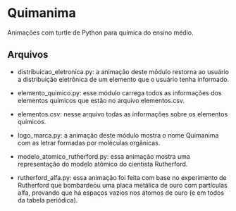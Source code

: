 # Quimanima

Animações com turtle de Python para química do ensino médio.


## Arquivos

* distribuicao_eletronica.py: a animação deste módulo restorna ao usuário a distribuição eletrônica de um elemento que o usuário tenha informado.

* elemento_quimico.py: esse módulo carrega todos as informações dos elementos químicos que estão no arquivo elementos.csv.

* elementos.csv: nesse arquivo todas as informações sobre os elementos químicos.

* logo_marca.py: a animação deste módulo mostra o nome Quimanima com as letrar formadas por moléculas orgânicas.

* modelo_atomico_rutherford.py: essa animação mostra uma representação do modelo atômico do cientista Rutherford.

* rutherford_alfa.py: essa animação foi feita com base no experimento de Rutherford que bombardeou uma placa metálica de ouro com partículas alfa, provando que há espaços vazios nos átomos de ouro (e em todos da tabela periódica).

